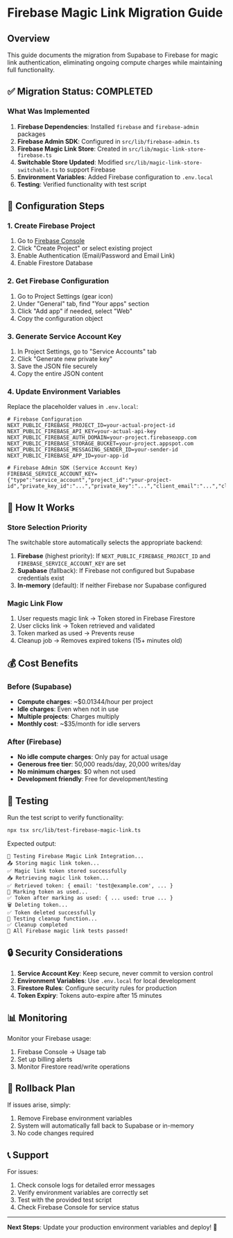 # Firebase Magic Link Migration Guide

## Overview
This guide documents the migration from Supabase to Firebase for magic link authentication, eliminating ongoing compute charges while maintaining full functionality.

## ✅ Migration Status: COMPLETED

### What Was Implemented

1. **Firebase Dependencies**: Installed `firebase` and `firebase-admin` packages
2. **Firebase Admin SDK**: Configured in `src/lib/firebase-admin.ts`
3. **Firebase Magic Link Store**: Created in `src/lib/magic-link-store-firebase.ts`
4. **Switchable Store Updated**: Modified `src/lib/magic-link-store-switchable.ts` to support Firebase
5. **Environment Variables**: Added Firebase configuration to `.env.local`
6. **Testing**: Verified functionality with test script

## 🔧 Configuration Steps

### 1. Create Firebase Project
1. Go to [Firebase Console](https://console.firebase.google.com)
2. Click "Create Project" or select existing project
3. Enable Authentication (Email/Password and Email Link)
4. Enable Firestore Database

### 2. Get Firebase Configuration
1. Go to Project Settings (gear icon)
2. Under "General" tab, find "Your apps" section
3. Click "Add app" if needed, select "Web"
4. Copy the configuration object

### 3. Generate Service Account Key
1. In Project Settings, go to "Service Accounts" tab
2. Click "Generate new private key"
3. Save the JSON file securely
4. Copy the entire JSON content

### 4. Update Environment Variables
Replace the placeholder values in `.env.local`:

```env
# Firebase Configuration
NEXT_PUBLIC_FIREBASE_PROJECT_ID=your-actual-project-id
NEXT_PUBLIC_FIREBASE_API_KEY=your-actual-api-key
NEXT_PUBLIC_FIREBASE_AUTH_DOMAIN=your-project.firebaseapp.com
NEXT_PUBLIC_FIREBASE_STORAGE_BUCKET=your-project.appspot.com
NEXT_PUBLIC_FIREBASE_MESSAGING_SENDER_ID=your-sender-id
NEXT_PUBLIC_FIREBASE_APP_ID=your-app-id

# Firebase Admin SDK (Service Account Key)
FIREBASE_SERVICE_ACCOUNT_KEY={"type":"service_account","project_id":"your-project-id","private_key_id":"...","private_key":"...","client_email":"...","client_id":"...","auth_uri":"...","token_uri":"...","auth_provider_x509_cert_url":"...","client_x509_cert_url":"..."}
```

## 🚀 How It Works

### Store Selection Priority
The switchable store automatically selects the appropriate backend:
1. **Firebase** (highest priority): If `NEXT_PUBLIC_FIREBASE_PROJECT_ID` and `FIREBASE_SERVICE_ACCOUNT_KEY` are set
2. **Supabase** (fallback): If Firebase not configured but Supabase credentials exist
3. **In-memory** (default): If neither Firebase nor Supabase configured

### Magic Link Flow
1. User requests magic link → Token stored in Firebase Firestore
2. User clicks link → Token retrieved and validated
3. Token marked as used → Prevents reuse
4. Cleanup job → Removes expired tokens (15+ minutes old)

## 💰 Cost Benefits

### Before (Supabase)
- **Compute charges**: ~$0.01344/hour per project
- **Idle charges**: Even when not in use
- **Multiple projects**: Charges multiply
- **Monthly cost**: ~$35/month for idle servers

### After (Firebase)
- **No idle compute charges**: Only pay for actual usage
- **Generous free tier**: 50,000 reads/day, 20,000 writes/day
- **No minimum charges**: $0 when not used
- **Development friendly**: Free for development/testing

## 🧪 Testing

Run the test script to verify functionality:
```bash
npx tsx src/lib/test-firebase-magic-link.ts
```

Expected output:
```
🧪 Testing Firebase Magic Link Integration...
📤 Storing magic link token...
✅ Magic link token stored successfully
📥 Retrieving magic link token...
✅ Retrieved token: { email: 'test@example.com', ... }
🔖 Marking token as used...
✅ Token after marking as used: { ... used: true ... }
🗑️ Deleting token...
✅ Token deleted successfully
🧹 Testing cleanup function...
✅ Cleanup completed
🎉 All Firebase magic link tests passed!
```

## 🔒 Security Considerations

1. **Service Account Key**: Keep secure, never commit to version control
2. **Environment Variables**: Use `.env.local` for local development
3. **Firestore Rules**: Configure security rules for production
4. **Token Expiry**: Tokens auto-expire after 15 minutes

## 📊 Monitoring

Monitor your Firebase usage:
1. Firebase Console → Usage tab
2. Set up billing alerts
3. Monitor Firestore read/write operations

## 🔄 Rollback Plan

If issues arise, simply:
1. Remove Firebase environment variables
2. System will automatically fall back to Supabase or in-memory
3. No code changes required

## 📞 Support

For issues:
1. Check console logs for detailed error messages
2. Verify environment variables are correctly set
3. Test with the provided test script
4. Check Firebase Console for service status

---

**Next Steps**: Update your production environment variables and deploy! 🎉